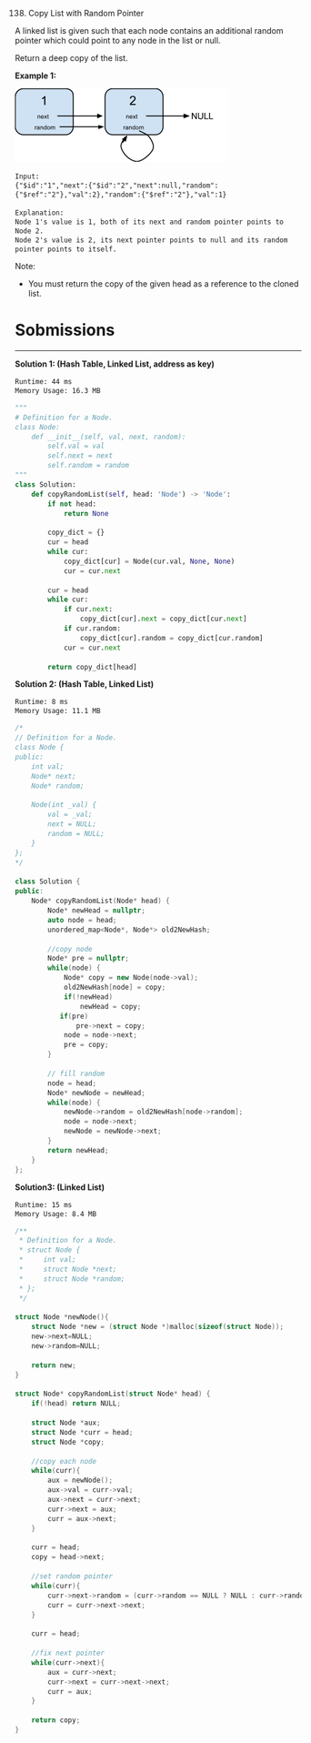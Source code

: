138. Copy List with Random Pointer

A linked list is given such that each node contains an additional random pointer which could point to any node in the list or null.

Return a deep copy of the list.

**Example 1:**

![Example 1](img/138_example1.png)
```
Input:
{"$id":"1","next":{"$id":"2","next":null,"random":{"$ref":"2"},"val":2},"random":{"$ref":"2"},"val":1}

Explanation:
Node 1's value is 1, both of its next and random pointer points to Node 2.
Node 2's value is 2, its next pointer points to null and its random pointer points to itself.
```

Note:

* You must return the copy of the given head as a reference to the cloned list.

# Sobmissions
---
**Solution 1: (Hash Table, Linked List, address as key)**
```
Runtime: 44 ms
Memory Usage: 16.3 MB
```
```python
"""
# Definition for a Node.
class Node:
    def __init__(self, val, next, random):
        self.val = val
        self.next = next
        self.random = random
"""
class Solution:
    def copyRandomList(self, head: 'Node') -> 'Node':
        if not head:
            return None
        
        copy_dict = {}
        cur = head
        while cur:
            copy_dict[cur] = Node(cur.val, None, None)
            cur = cur.next
            
        cur = head
        while cur:
            if cur.next:
                copy_dict[cur].next = copy_dict[cur.next]
            if cur.random:
                copy_dict[cur].random = copy_dict[cur.random]
            cur = cur.next
        
        return copy_dict[head]
```

**Solution 2: (Hash Table, Linked List)**
```
Runtime: 8 ms
Memory Usage: 11.1 MB
```
```c++
/*
// Definition for a Node.
class Node {
public:
    int val;
    Node* next;
    Node* random;
    
    Node(int _val) {
        val = _val;
        next = NULL;
        random = NULL;
    }
};
*/

class Solution {
public:
    Node* copyRandomList(Node* head) {
        Node* newHead = nullptr;
        auto node = head;
        unordered_map<Node*, Node*> old2NewHash;
        
        //copy node
        Node* pre = nullptr;
        while(node) {
            Node* copy = new Node(node->val);
            old2NewHash[node] = copy;
            if(!newHead)
                newHead = copy;
           if(pre)
               pre->next = copy;
            node = node->next;
            pre = copy;
        }
        
        // fill random 
        node = head;
        Node* newNode = newHead;
        while(node) {
            newNode->random = old2NewHash[node->random];
            node = node->next;
            newNode = newNode->next;
        }
        return newHead;
    }
};
```

**Solution3: (Linked List)**
```
Runtime: 15 ms
Memory Usage: 8.4 MB
```
```c
/**
 * Definition for a Node.
 * struct Node {
 *     int val;
 *     struct Node *next;
 *     struct Node *random;
 * };
 */

struct Node *newNode(){
    struct Node *new = (struct Node *)malloc(sizeof(struct Node));
    new->next=NULL;
    new->random=NULL;
    
    return new;
}

struct Node* copyRandomList(struct Node* head) {
    if(!head) return NULL;
    
    struct Node *aux;
    struct Node *curr = head;
    struct Node *copy;
    
    //copy each node
    while(curr){
        aux = newNode();
        aux->val = curr->val;
        aux->next = curr->next;
        curr->next = aux;
        curr = aux->next;
    }

    curr = head;
    copy = head->next;
    
    //set random pointer
    while(curr){
        curr->next->random = (curr->random == NULL ? NULL : curr->random->next);
        curr = curr->next->next;
    }
    
    curr = head;
    
    //fix next pointer
    while(curr->next){
        aux = curr->next;
        curr->next = curr->next->next;
        curr = aux;
    }
    
    return copy;
}
```
